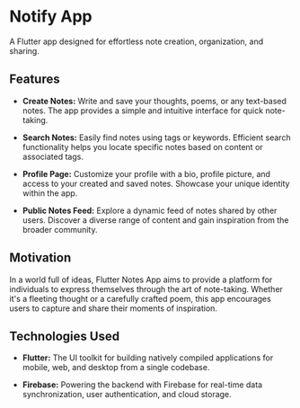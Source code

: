 # Notify App 

A Flutter app designed for effortless note creation, organization, and sharing.

## Features

- **Create Notes:** Write and save your thoughts, poems, or any text-based notes. The app provides a simple and intuitive interface for quick note-taking.

- **Search Notes:** Easily find notes using tags or keywords. Efficient search functionality helps you locate specific notes based on content or associated tags.

- **Profile Page:** Customize your profile with a bio, profile picture, and access to your created and saved notes. Showcase your unique identity within the app.

- **Public Notes Feed:** Explore a dynamic feed of notes shared by other users. Discover a diverse range of content and gain inspiration from the broader community.

## Motivation

In a world full of ideas, Flutter Notes App aims to provide a platform for individuals to express themselves through the art of note-taking. Whether it's a fleeting thought or a carefully crafted poem, this app encourages users to capture and share their moments of inspiration.


## Technologies Used

- **Flutter:** The UI toolkit for building natively compiled applications for mobile, web, and desktop from a single codebase.

- **Firebase:** Powering the backend with Firebase for real-time data synchronization, user authentication, and cloud storage.



